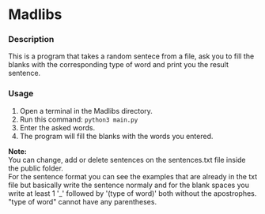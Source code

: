 # Madlibs

### Description

This is a program that takes a random sentece from a file, ask you to fill the blanks with the corresponding type of word and print you the result sentence.


### Usage

1. Open a terminal in the Madlibs directory.
2. Run this command: `python3 main.py`
3. Enter the asked words.
4. The program will fill the blanks with the words you entered.

**Note:**  
You can change, add or delete sentences on the sentences.txt file inside the public folder.  
For the sentence format you can see the examples that are already in the txt file but basically write the sentence normaly and for the blank spaces you write at least 1 '_' followed by '(type of word)' both without the apostrophes. "type of word" cannot have any parentheses.